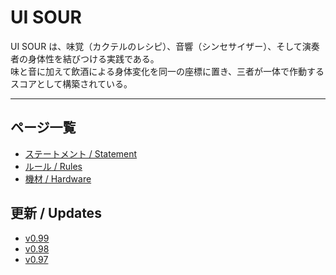 # UI SOUR
UI SOUR は、味覚（カクテルのレシピ）、音響（シンセサイザー）、そして演奏者の身体性を結びつける実践である。  
味と音に加えて飲酒による身体変化を同一の座標に置き、三者が一体で作動するスコアとして構築されている。  

---

## ページ一覧
- [ステートメント / Statement](statement.md)
- [ルール / Rules](rules.md)
- [機材 / Hardware](hardware.md)

## 更新 / Updates
- [v0.99](update-v099.md)
- [v0.98](updates/0.98.md)
- [v0.97](updates/0.97.md)
